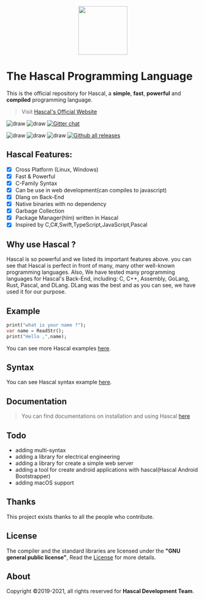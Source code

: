 
<p align="center">
  <img style="text-align:center" src="https://raw.githubusercontent.com/hascal/hascal/main/hascal-logo.png" height="127px" width="128px">
</p>

# The Hascal Programming Language

This is the official repository for Hascal, a **simple**, **fast**, **powerful** and **compiled** programming language. 

> Visit [Hascal's Official Website](https://hascal.github.io)

![draw](https://img.shields.io/github/last-commit/hascal/hascal)
![draw](https://img.shields.io/github/license/hascal/hascal)
[![Gitter chat](https://badges.gitter.im/hascal/community.png)](https://gitter.im/hascal/community)

![draw](https://badgen.net/github/tag/hascal/hascal)
![draw](https://badgen.net/github/stars/hascal/hascal)
![draw](https://badgen.net/github/contributors/hascal/hascal)
[![Github all releases](https://img.shields.io/github/downloads/hascal/hascal/total.svg)](https://GitHub.com/hascal/hascal/releases/)

## Hascal Features:
- [x] Cross Platform (Linux, Windows)
- [x] Fast & Powerful
- [x] C-Family Syntax
- [x] Can be use in web development(can compiles to javascript)
- [x] Dlang on Back-End
- [x] Native binaries with no dependency
- [x] Garbage Collection
- [x] Package Manager(hlm) written in Hascal
- [x] Inspired by C,C#,Swift,TypeScript,JavaScript,Pascal

## Why use Hascal ?

Hascal is so powerful and we listed its important features above.
you can see that Hascal is perfect in front of many, many other well-known programming languages.
Also, We have tested many programming languages for Hascal's Back-End, including: C, C++, Assembly, GoLang, Rust, Pascal, and DLang.
DLang was the best and as you can see, we have used it for our purpose.

## Example
```dart
print("what is your name ?");
var name = ReadStr();
print("Hello ,",name);
```
You can see more Hascal examples [here](https://github.com/hascal/hascal/tree/main/examples).

## Syntax

You can see Hascal syntax example [here](https://github.com/hascal/hascal/blob/main/syntax.md).

## Documentation
> You can find documentations on installation and using Hascal [here](https://github.com/hascal/hascal/tree/main/docs)

## Todo
- adding multi-syntax
- adding a library for electrical engineering
- adding a library for create a simple web server
- adding a tool for create android applications with hascal(Hascal Android Bootstrapper)
- adding macOS support

## Thanks
This project exists thanks to all the people who contribute. 

## License
The compiler and the standard libraries are licensed under the **"GNU general public license"**,
Read the [License](https://github.com/hascal/hascal/blob/main/LICENSE) for more details.

## About
Copyright ©2019-2021, all rights reserved for **Hascal Development Team**.
